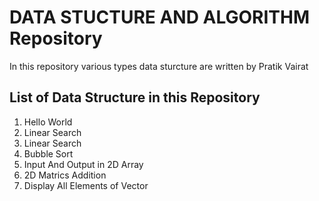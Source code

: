 <h1>DATA STUCTURE AND ALGORITHM Repository</h1>
<p>In this repository various types data sturcture are written by Pratik Vairat</p> 
<h2>List of Data Structure in this Repository</h2>
<ol> 
   <li>Hello World</li>
   <li>Linear Search</li>
   <li>Linear Search</li>
    <li>Bubble Sort</li>
   <li>Input And Output in 2D Array</li>
   <li>2D Matrics Addition</li>
   <li>Display All Elements of Vector</li>
 </ol>
